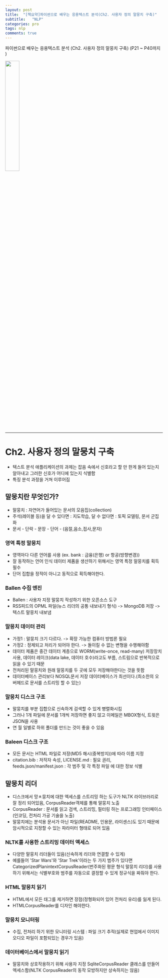 ```yaml
---
layout: post
title:  "[책요약]파이썬으로 배우는 응용텍스트 분석(Ch2. 사용자 정의 말뭉치 구축)"
subtitle:   "NLP"
categories: pro
tags: nlp
comments: true
---
```



파이썬으로 배우는 응용텍스트 분석 (Ch2. 사용자 정의 말뭉치 구축) (P21 ~ P40까지 ) 

<img src="http://image.yes24.com/momo/TopCate2739/MidCate008/273872383.jpg" width="30%">  

---



# Ch2. 사용자 정의 말뭉치 구축
- 텍스트 분석 애플리케이션의 과제는 잡음  속에서 신호라고 할 만 한게 들어 있는지 알아내고 그러한 신호가 어디에 있는지 식별함 
- 특징 분석 과정을 거쳐 이루어짐
  
## 말뭉치란 무엇인가?
- 말뭉치 : 자연어가 들어있는 문서의 모음집(collection)
- 주석(레이블 등)을 달 수 있다면 : 지도학습, 달 수 없다면 : 토픽 모델링, 문서 군집화
- 문서 - 단락 - 문장 - 단어 - (음절,음소,접사,문자)
  
### 영역 특정 말뭉치
- 영역마다 다른 언어를 사용 (ex. bank : 금융(은행) or 항공(방향변경))
- 잘 동작하는 언어 인식 데이터 제품을 생산하기 위해서는 영역 특정 말뭉치를 획득 필수
- 단어 집합을 정적이 아니고 동적으로 획득해야한다.
  
### Ballen 수집 엔진
- Ballen : 사용자 지정 말뭉치 작성하기 위한 오픈소스 도구
- RSS피드의 OPML 파일(뉴스 리더의 공통 내보내기 형식) -> MongoDB 저장 -> 텍스트 말뭉치 내보냄
  
### 말뭉치 데이터 관리
- 가정1 : 말뭉치 크기 다르다. -> 확장 가능한 컴퓨터 방법론 필요
- 가정2 : 정제되고 처리가 되어야 한다. -> 돌이킬 수 없는 변형을 수행해야함
- 데이터 제품은 중간 데이터 계층으로 WORM(write-once, read-many) 저장장치 사용, 데이터 레이크(data lake, 데이터 호수)라고도 부름, 스트림으로 반복적으로 읽을 수 있기 때문
- 전처리된 말뭉치와 원래 말뭉치를 두 곳에 모두 저장해야한다는 것을 뜻함
- 데이터베이스 관리보다 NOSQL문서 저장 데이터베이스가 최선이다.(최소한의 오버헤드로 문서를 스트리밍 할 수 있는)
  
### 말뭉치 디스크 구조
- 말뭉치를 부분 집합으로 신속하게 검색할 수 있게 병렬화시킴
- 그러나 1개 파일에 문서를 1개씩 저장하면 좋지 않고 이메일은 MBOX형식, 트윗은 JSON을 사용
- 연 월 일별로 하위 폴더를 만드는 것이 좋을 수 있음
  
### Baleen 디스크 구조
- 모든 문서는 HTML 파일로 저장(MD5 해시(중복방지))에 따라 이름 지정
- citation.bib : 저작자 속성, LICENSE.md : 필요 권리, feeds.json/manifest.json : 각 범주 및 각 특정 파일 에 대한 정보 식별
  
## 말뭉치 리더
- 디스크에서 망ㅊ뭉치에 대한 엑세스를 스트리밍 하는 도구가 NLTK 라이브러리로 잘 정리 되어있음, CorpusReader객체를 통해 말뭉치 노출
- CorpusReader : 문서를 읽고 검색, 스트리밍, 필터링 하는 프로그래밍 인터페이스 (인코딩, 전처리 가공 기술을 노출)
- 말뭉치에는 분석용 문서가 아닌 파일(README, 인용문, 라이센스)도 있기 때문에 암시적으로 지정할 수 있는 파라미터 형태로 되어 있음
  
### NLTK를 사용한 스트리밍 데이터 액세스
- 다양한 말뭉치 리더들이 있음(신속하게 리더와 연결할 수 있게)
- 예를들어 'Star Wars'와 'Star Trek'이라는 두 가지 범주가 있다면 CategorizedPlanintextCorpusReader(번주화된 평문 형식 말뭉치 리더)를 사용하기 위해서는 식별부호와 범주를 자동으로 결정할 수 있게 정규식을 짜줘야 한다.
  
### HTML 말뭉치 읽기
- HTML에서 모든 태그를 제거하면 장점(정형화되어 있어 전처리 유리)를 잃게 된다.
- HTMLCorpusReader를 디자인 해야한다.
  
### 말뭉치 모니터링
- 수집, 전처리 하기 위한 모니터링 시스템 : 파일 크기 추적(실제로 현업에서 이미지 오디오 파일이 포함되있는 경우가 있음)
  
### 데이터베이스에서 말뭉치 읽기
- 말뭉치와 상호작용하기 위해 사용자 지정 SqliteCorpusReader 클래스를 만들어 엑세스함(NLTK CorpusReader의 동작 모방하지만 상속하지는 않음)
